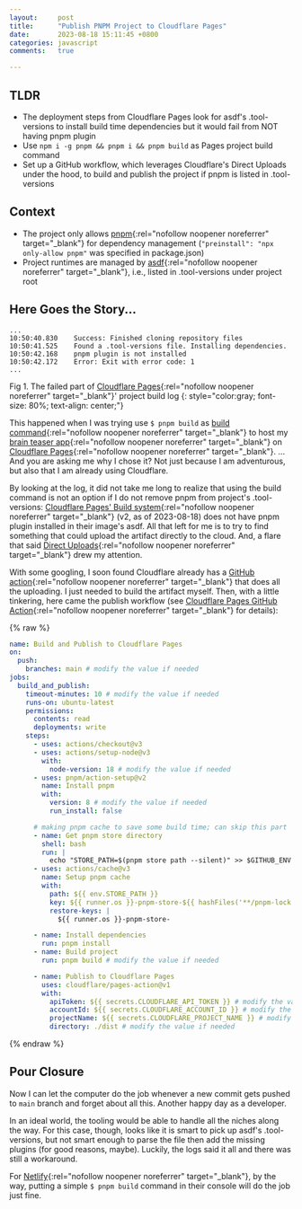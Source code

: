 ```yaml
---
layout:     post
title:      "Publish PNPM Project to Cloudflare Pages"
date:       2023-08-18 15:11:45 +0800
categories: javascript
comments:   true

---
```


## TLDR

- The deployment steps from Cloudflare Pages look for asdf's .tool-versions to install build time dependencies but it would fail from NOT having pnpm plugin
- Use `npm i -g pnpm && pnpm i && pnpm build` as Pages project build command 
- Set up a GitHub workflow, which leverages Cloudflare's Direct Uploads under the hood, to build and publish the project if pnpm is listed in .tool-versions

## Context

- The project only allows [pnpm](https://pnpm.io/){:rel="nofollow noopener noreferrer" target="_blank"} for dependency management (`"preinstall": "npx only-allow pnpm"` was specified in package.json)
- Project runtimes are managed by [asdf](https://asdf-vm.com/){:rel="nofollow noopener noreferrer" target="_blank"}, i.e., listed in .tool-versions under project root

## Here Goes the Story...

```
...
10:50:40.830	Success: Finished cloning repository files
10:50:41.525	Found a .tool-versions file. Installing dependencies.
10:50:42.168	pnpm plugin is not installed
10:50:42.172	Error: Exit with error code: 1
...
```
Fig 1. The failed part of [Cloudflare Pages](https://pages.cloudflare.com/){:rel="nofollow noopener noreferrer" target="_blank"}' project build log
{: style="color:gray; font-size: 80%; text-align: center;"}

This happened when I was trying use `$ pnpm build` as [build command](https://developers.cloudflare.com/pages/platform/build-configuration/#build-commands-and-directories){:rel="nofollow noopener noreferrer" target="_blank"} to host my [brain teaser app](https://github.com/dannyh79/wake-up){:rel="nofollow noopener noreferrer" target="_blank"} on [Cloudflare Pages](https://pages.cloudflare.com/){:rel="nofollow noopener noreferrer" target="_blank"}. ... And you are asking me why I chose it? Not just because I am adventurous, but also that I am already using Cloudflare.

By looking at the log, it did not take me long to realize that using the build command is not an option if I do not remove pnpm from project's .tool-versions: [Cloudflare Pages' Build system](https://developers.cloudflare.com/pages/platform/language-support-and-tools/){:rel="nofollow noopener noreferrer" target="_blank"} (v2, as of 2023-08-18) does not have pnpm plugin installed in their image's asdf. All that left for me is to try to find something that could upload the artifact directly to the cloud. And, a flare that said [Direct Uploads](https://developers.cloudflare.com/pages/platform/direct-upload/){:rel="nofollow noopener noreferrer" target="_blank"} drew my attention.

With some googling, I soon found Cloudflare already has a [GitHub action](https://github.com/cloudflare/pages-action){:rel="nofollow noopener noreferrer" target="_blank"} that does all the uploading. I just needed to build the artifact myself. Then, with a little tinkering, here came the publish workflow (see [Cloudflare Pages GitHub Action](https://github.com/cloudflare/pages-action#usage){:rel="nofollow noopener noreferrer" target="_blank"} for details):

{% raw %}
```yaml
name: Build and Publish to Cloudflare Pages
on:
  push:
    branches: main # modify the value if needed
jobs:
  build_and_publish:
    timeout-minutes: 10 # modify the value if needed
    runs-on: ubuntu-latest
    permissions:
      contents: read
      deployments: write
    steps:
      - uses: actions/checkout@v3
      - uses: actions/setup-node@v3
        with:
          node-version: 18 # modify the value if needed
      - uses: pnpm/action-setup@v2
        name: Install pnpm
        with:
          version: 8 # modify the value if needed
          run_install: false

      # making pnpm cache to save some build time; can skip this part
      - name: Get pnpm store directory
        shell: bash
        run: |
          echo "STORE_PATH=$(pnpm store path --silent)" >> $GITHUB_ENV
      - uses: actions/cache@v3
        name: Setup pnpm cache
        with:
          path: ${{ env.STORE_PATH }}
          key: ${{ runner.os }}-pnpm-store-${{ hashFiles('**/pnpm-lock.yaml') }}
          restore-keys: |
            ${{ runner.os }}-pnpm-store-

      - name: Install dependencies
        run: pnpm install
      - name: Build project
        run: pnpm build # modify the value if needed

      - name: Publish to Cloudflare Pages
        uses: cloudflare/pages-action@v1
        with:
          apiToken: ${{ secrets.CLOUDFLARE_API_TOKEN }} # modify the value if needed, remember to add this to GitHub secrets
          accountId: ${{ secrets.CLOUDFLARE_ACCOUNT_ID }} # modify the value if needed, remember to add this to GitHub secrets
          projectName: ${{ secrets.CLOUDFLARE_PROJECT_NAME }} # modify the value if needed, remember to add this to GitHub secrets
          directory: ./dist # modify the value if needed
```
{% endraw %}

## Pour Closure

Now I can let the computer do the job whenever a new commit gets pushed to `main` branch and forget about all this. Another happy day as a developer.

In an ideal world, the tooling would be able to handle all the niches along the way. For this case, though, looks like it is smart to pick up asdf's .tool-versions, but not smart enough to parse the file then add the missing plugins (for good reasons, maybe). Luckily, the logs said it all and there was still a workaround.

For [Netlify](https://www.netlify.com/){:rel="nofollow noopener noreferrer" target="_blank"}, by the way, putting a simple `$ pnpm build` command in their console will do the job just fine.
